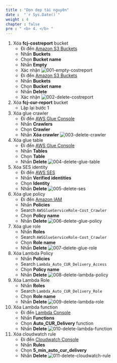 ```yaml
---
title : "Dọn dẹp tài nguyên"
date :  "`r Sys.Date()`" 
weight : 4
chapter : false
pre : " <b> 4. </b> "
---
```

1. Xóa **fcj-costreport** bucket
   + Đi đến [Amazon S3 Buckets](https://console.aws.amazon.com/s3/buckets)
   + Nhấn **Buckets**
   + Chọn **Bucket name**
   + Nhấn **Empty**
   + Xác nhận
![001-empty-costreport](/images/4-clean/001-empty-costreport.png)
   + Đi đến [Amazon S3 Buckets](https://console.aws.amazon.com/s3/buckets)
   + Nhấn **Buckets**
   + Chọn **Bucket name**
   + Nhấn **Delete**
   + Xác nhận
![002-delete-costreport](/images/4-clean/002-delete-costreport.png)
2. Xóa **fcj-cur-report** bucket
    + Lặp lại bước 1 
3. Xóa glue crawler
   + Đi đến [AWS Glue Console](https://console.aws.amazon.com/glue)
   + Nhấn **Crawlers**
   + Chọn **Crawler**
   + Nhấn **Xóa crawler**
![003-delete-crawler](/images/4-clean/003-delete-crawler.png)
4. Xóa glue table
   + Đi đến [AWS Glue Console](https://console.aws.amazon.com/glue)
   + Nhấn **Tables**
   + Chọn **Table**
   + Nhấn **Delete**
![004-delete-glue-table](/images/4-clean/004-delete-glue-table.png)
5. Xóa SES identity
   + Đi đến [AWS SES](https://console.aws.amazon.com/ses/home)
   + Nhấn **Verified identities**
   + Chọn  **Identity**
   + Nhấn **Delete**
![005-delete-ses](/images/4-clean/005-delete-ses.png)
6. Xóa glue policy
   + Đi đến [Amazon IAM](https://console.aws.amazon.com/iamv2)
   + Nhấn **Policies**
   + Search ```AWSGlueServiceRole-Cost_Crawler```
   + Chọn **Policy name**
   + Nhấn **Delete**
![006-delete-glue-policy](/images/4-clean/006-delete-glue-policy.png)
7. Xóa glue role
   + Nhấn **Roles**
   + Search ```AWSGlueServiceRole-Cost_Crawler```
   + Chọn **Role name**
   + Nhấn **Delete**
![007-delete-glue-role](/images/4-clean/007-delete-glue-role.png)
8. Xóa Lambda Policy
   + Nhấn **Policies**
   + Search ```Lambda_Auto_CUR_Delivery_Access```
   + Chọn **Policy name**
   + Nhấn **Delete**
![008-delete-lambda-policy](/images/4-clean/008-delete-lambda-policy.png)
9. Xóa Lambda Role
   + Nhấn **Roles**
   + Search ```Lambda_Auto_CUR_Delivery_Role```
   + Chọn **Role name**
   + Nhấn **Delete**
![009-delete-lambda-role](/images/4-clean/009-delete-lambda-role.png)
10. Xóa Lambda function
    + Đi đến [Lambda Console](https://console.aws.amazon.com/lambda/home)
    + Nhấn **Functions**
    + Chọn **Auto_CUR_Delivery** function
    + Nhấn **Delete**
![010-delete-lambda-function](/images/4-clean/010-delete-lambda-function.png)
11. Xóa cloudwatch rule
    + Đi đến [Cloudwatch Console](https://console.aws.amazon.com/cloudwatch/home)
    + Nhấn **Rules**
    + Chọn **5_min_auto_cur_delivery**
    + Nhấn **Delete**
![011-delete-cloudwatch-rule](/images/4-clean/011-delete-cloudwatch-rule.png)